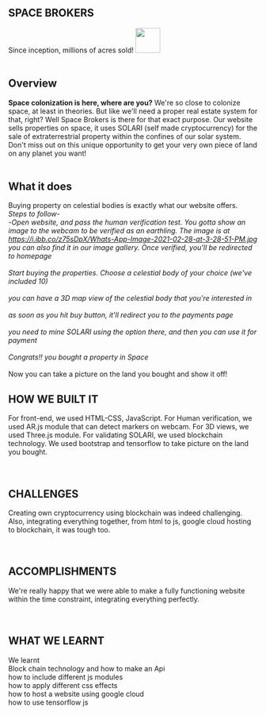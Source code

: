 ## SPACE BROKERS
Since inception, millions of acres sold!
<img src="mars.gif" width="50" height="50" />
<br>
<br>
## Overview
**Space colonization is here, where are you?**
We're so close to colonize space, at least in theories. But like we'll need a proper real estate system for that, right? Well Space Brokers is there for that exact purpose.
Our website sells properties on space, it uses SOLARI (self made cryptocurrency) for the sale of extraterrestrial property within the confines of our solar system. Don't miss out on this unique opportunity to get your very own piece of land on any planet you want!
<br>
<br>
## What it does
Buying property on celestial bodies is exactly what our website offers. 
*Steps to follow-*
<br>
-_Open website, and pass the human verification test. You gotta show an image to the webcam to be verified as an earthling. The image is at https://i.ibb.co/z75sDpX/Whats-App-Image-2021-02-28-at-3-28-51-PM.jpg
you can also find it in our image gallery. Once verified, you'll be redirected to homepage_
<br>
<br>
_Start buying the properties. Choose a celestial body of your choice (we've included 10)_
<br>
<br>
_you can have a 3D map view of the celestial body that you're interested in_
<br>
<br>
_as soon as you hit buy button, it'll redirect you to the payments page_
<br>
<br>
_you need to mine SOLARI using the option there, and then you can use it for payment_
<br>
<br>
_Congrats!! you bought a property in Space_
<br>
<br>
Now you can take a picture on the land you bought and show it off!
## HOW WE BUILT IT
For front-end, we used HTML-CSS, JavaScript. For Human verification, we used AR.js module that can detect markers on webcam. For 3D views, we used Three.js module. For validating SOLARI, we used blockchain technology. We used bootstrap and tensorflow to take picture on the land you bought.
<br><br><br>
## CHALLENGES
Creating own cryptocurrency using blockchain was indeed challenging. Also, integrating everything together, from html to js, google cloud hosting to blockchain, it was tough too.
<br><br><br>
## ACCOMPLISHMENTS
We're really happy that we were able to make a fully functioning website within the time constraint, integrating everything perfectly.
<br><br><br>
## WHAT WE LEARNT
We learnt
<br> 
Block chain technology and how to make an Api
<br>
how to include different js modules
<br>
how to apply different css effects
<br>
how to host a website using google cloud
<br>
how to use tensorflow js
